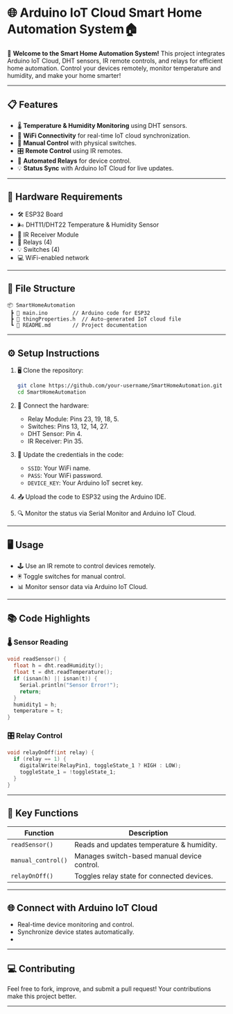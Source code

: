 

# 🌐 Arduino IoT Cloud Smart Home Automation System🏠

🚀 **Welcome to the Smart Home Automation System!** This project integrates Arduino IoT Cloud, DHT sensors, IR remote controls, and relays for efficient home automation. Control your devices remotely, monitor temperature and humidity, and make your home smarter!  

---

## 📋 **Features**  
- 🌡️ **Temperature & Humidity Monitoring** using DHT sensors.  
- 📡 **WiFi Connectivity** for real-time IoT cloud synchronization.  
- 📱 **Manual Control** with physical switches.  
- 🎛️ **Remote Control** using IR remotes.  
- 🔄 **Automated Relays** for device control.  
- 💡 **Status Sync** with Arduino IoT Cloud for live updates.  

---

## 🔧 **Hardware Requirements**  
- 🛠️ ESP32 Board  
- 🌬️ DHT11/DHT22 Temperature & Humidity Sensor  
- 📡 IR Receiver Module  
- 🔌 Relays (4)  
- 💡 Switches (4)  
- 💻 WiFi-enabled network  

---

## 📂 **File Structure**  
```plaintext
📦 SmartHomeAutomation  
 ┣ 📜 main.ino        // Arduino code for ESP32  
 ┣ 📜 thingProperties.h  // Auto-generated IoT cloud file  
 ┗ 📄 README.md       // Project documentation  
```

---

## ⚙️ **Setup Instructions**  
1. 🖥️ Clone the repository:  
   ```bash
   git clone https://github.com/your-username/SmartHomeAutomation.git
   cd SmartHomeAutomation
   ```
2. 🔌 Connect the hardware:  
   - Relay Module: Pins 23, 19, 18, 5.  
   - Switches: Pins 13, 12, 14, 27.  
   - DHT Sensor: Pin 4.  
   - IR Receiver: Pin 35.  

3. 📶 Update the credentials in the code:  
   - `SSID`: Your WiFi name.  
   - `PASS`: Your WiFi password.  
   - `DEVICE_KEY`: Your Arduino IoT secret key.  

4. 📤 Upload the code to ESP32 using the Arduino IDE.  

5. 🔍 Monitor the status via Serial Monitor and Arduino IoT Cloud.

---

## 🖥️ **Usage**  
- 🕹️ Use an IR remote to control devices remotely.  
- 🖲️ Toggle switches for manual control.  
- 📊 Monitor sensor data via Arduino IoT Cloud.  

---

## 📚 **Code Highlights**  

### 🌡️ **Sensor Reading**  
```cpp
void readSensor() {
  float h = dht.readHumidity();
  float t = dht.readTemperature();
  if (isnan(h) || isnan(t)) {
    Serial.println("Sensor Error!");
    return;
  }
  humidity1 = h;
  temperature = t;
}
```

### 🎛️ **Relay Control**  
```cpp
void relayOnOff(int relay) {
  if (relay == 1) {
    digitalWrite(RelayPin1, toggleState_1 ? HIGH : LOW);
    toggleState_1 = !toggleState_1;
  }
}
```

---

## 🌟 **Key Functions**  
| Function             | Description                                |  
|----------------------|--------------------------------------------|  
| `readSensor()`       | Reads and updates temperature & humidity. |  
| `manual_control()`   | Manages switch-based manual device control.|  
| `relayOnOff()`       | Toggles relay state for connected devices. |  

---

## 🌐 **Connect with Arduino IoT Cloud**  
- Real-time device monitoring and control.  
- Synchronize device states automatically.
- 
---

## 💻 **Contributing**  
Feel free to fork, improve, and submit a pull request! Your contributions make this project better.  

---



